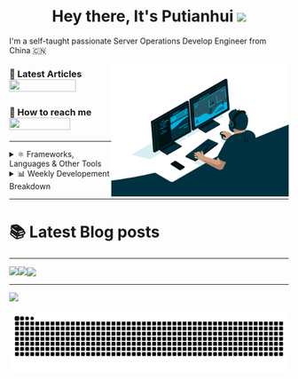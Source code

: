 <h1 align="center">Hey there, It's Putianhui <img src="https://raw.githubusercontent.com/MartinHeinz/MartinHeinz/master/wave.gif" width="30px"></h1>
<p>I'm a self-taught passionate Server Operations Develop Engineer from China 🇨🇳</p>
  
<img src="https://github.com/gurjeetsinghvirdee/gurjeetsinghvirdee/blob/main/vector.gif" align="right" width="320">  

<div align="left">
  <h3> 📕 Latest Articles 
    <a href="https://www.putianhui.cn" target="_blank">
    <img src="https://img.shields.io/badge/geeksforgeeks-2F8D46?style=for-the-badge&logo=geeksforgeeks&logoColor=fff" width="120" height="22"></a>
  </h3> 
  <h3> 💌 How to reach me
    <a href="https://www.putianhui.cn" target="_blank">
    <a href = "mailto: tianhuipu@163.com" target="_blank"><img src="https://img.shields.io/badge/Hey, gurjeet-fff?style=for-the-badge&logo=gmail&logoColor=D74E43" width="110" height="22"></a>
   </h3>
</div>  
  
<hr>
  
<details>  
  <summary>⚛️ Frameworks, Languages & Other Tools</summary>
  <p align="center">
    <img src="https://img.shields.io/badge/Git-F05032?style=for-the-badge&logo=github&logoColor=white" alt="git" />
    <img src="https://img.shields.io/badge/Github-000000?style=for-the-badge&logo=github&logoColor=white" alt="github" />
    <img src="https://img.shields.io/badge/HTML5-E34F26?style=for-the-badge&logo=html5&logoColor=white" alt="html5" />
    <img src="https://img.shields.io/badge/JavaScript-F7DF1E?style=for-the-badge&logo=javascript&logoColor=black" alt="javascript" />
    <img src="https://img.shields.io/badge/json-3A3A3A?style=for-the-badge&logo=json&logoColor=fff" alt="json" />
    <img src="https://img.shields.io/badge/markdown-499bea?style=for-the-badge&logo=markdown&logoColor=white" alt="markdown" />
    <img src="https://img.shields.io/badge/MongoDB-4EA94B?style=for-the-badge&logo=mongodb&logoColor=white" alt="mongodb" />
    <img src="https://img.shields.io/badge/MySQL-4479A1?style=for-the-badge&logo=mysql&logoColor=white" alt="my sql" />
    <img src="https://img.shields.io/badge/node.js-6DA55F?style=for-the-badge&logo=node.js&logoColor=white" alt="node" />
    <img src="https://img.shields.io/badge/npm-CB3837?style=for-the-badge&logo=npm&logoColor=white" alt="npm" />
    <img src="https://img.shields.io/badge/postman-E95723?style=for-the-badge&logo=postman&logoColor=white" alt="postman" />
    <img src="https://img.shields.io/badge/Visual_Studio_Code-0078D4?style=for-the-badge&logo=visual%20studio%20code&logoColor=white" alt="visual studio code" />
    <img src="https://img.shields.io/badge/windows-0078D6?style=for-the-badge&logo=windows&logoColor=fff" alt="windows" />
  </p>
</details>  
  
<details>
  <summary>📊 Weekly Developement Breakdown</summary>
  
<!--START_SECTION:waka-->
```text
Other        13 mins         █████████████████████░░░░   84.44 % 
Markdown     2 mins          ███▒░░░░░░░░░░░░░░░░░░░░░   13.18 % 
```
<!--END_SECTION:waka--> 
</details>  
 
<hr>  
  
# 📚 Latest Blog posts
<!-- BLOG-POST-LIST:START -->
<!-- BLOG-POST-LIST:END -->  
  
<hr>  
  
<a href="https://github-readme-stats.vercel.app/api/top-langs/?username=putianhui&layout=compact&theme=midnight-purple">
  <img align="center" src="https://github-readme-stats.vercel.app/api/top-langs/?username=putianhui&layout=compact&theme=midnight-purple" />
</a>    

<a href="https://github-readme-streak-stats.herokuapp.com/?user=putianhui&theme=midnight-purple">
  <img align="left" src="https://github-readme-streak-stats.herokuapp.com/?user=putianhui&theme=midnight-purple" />
</a>
  
<a href="https://github-readme-stats.vercel.app/api?username=putianhui&theme=midnight-purple">
  <img align="left" src="https://github-readme-stats.vercel.app/api?username=putianhui&show_icons=true&theme=midnight-purple" />
</a>
  
<hr>   

<p align="left">
  <img width="90%" 
   src="https://activity-graph.herokuapp.com/graph?username=putianhui&theme=synthwave-84" />
</p>   
  
<img src="https://github.com/gurjeetsinghvirdee/gurjeetsinghvirdee/blob/main/github-user-contribution.svg">    
